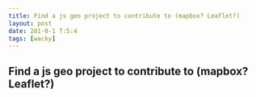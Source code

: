 ```yaml
---
title: Find a js geo project to contribute to (mapbox? Leaflet?)
layout: post
date: 201-0-1 T:5:4
tags: [wacky]
---
```

## Find a js geo project to contribute to (mapbox? Leaflet?)

